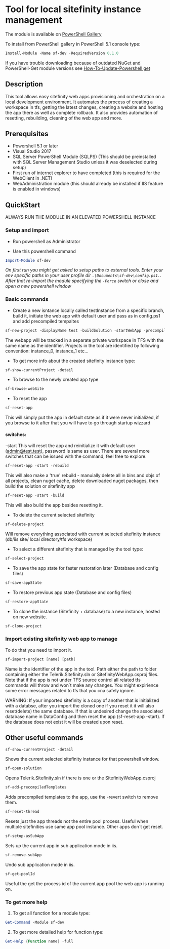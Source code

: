# Tool for local sitefinity instance management

The module is available on [PowerShell Gallery](https://www.powershellgallery.com/packages/sf-dev/0.1.0)

To install from PowerShell gallery in PowerShell 5.1 console type:
``` PowerShell
Install-Module -Name sf-dev -RequiredVersion 0.1.0
```
If you have trouble downloading because of outdated NuGet and PowerShell-Get module versions see [How-To-Update-Powershell get](https://docs.microsoft.com/en-us/powershell/gallery/installing-psget)

## Description

This tool allows easy sitefinity web apps provisioning and orchestration on a local development environment. It automates the process of creating a workspace in tfs, getting the latest changes, creating a website and hosting the app there as well as complete rollback. It also provides automation of resetting, rebuilding, cleaning of the web app and more.

## Prerequisites

- Powershell 5.1 or later
- Visual Studio 2017
- SQL Server PowerShell Module (SQLPS) (This should be preinstalled with SQL Server Management Studio unless it was deselected during setup)
- First run of internet explorer to have completed (this is required for the WebClient in .NET)
- WebAdministration module (this should already be installed if IIS feature is enabled in windows)

## QuickStart

ALWAYS RUN THE MODULE IN AN ELEVATED POWERSHELL INSTANCE

### Setup and import

- Run powershell as Administrator

- Use this powershell command
```powershell
Import-Module sf-dev
```

_On first run you might get asked to setup paths to external tools. Enter your env specific paths in your user profile dir `.\Documents\sf-dev\config.ps1.`. After that re-import the module specifying the `-Force` switch or close and open a new powershell window_

### Basic commands

- Create a new isntance locally called testInstance from a specific branch, build it, initiate the web app with default user and pass as in config.ps1 and add precompiled tempaltes
```powershell
sf-new-project -displayName test -buildSolution -startWebApp -precompile -predefinedBranch '$/CMS/Sitefinity 4.0/Code Base'
```
The webapp will be tracked in a separate private workspace in TFS with the same name as the identifier. Projects in the tool are identified by following convention: instance_0, instance_1 etc...

- To get more info about the created sitefinity instance type:
```powershell
sf-show-currentProject -detail
```

- To browse to the newly created app type
```powershell
sf-browse-webSite
```

- To reset the app

```powershell
sf-reset-app
```
This will simply put the app in default state as if it were never initialized, if you browse to it after that you will have to go through startup wizzard

#### switches:

-start
This will reset the app and reinitialize it with default user (admin@test.test), password is same as user.
There are several more switches that can be issued with the command, feel free to explore.

```powershell
sf-reset-app -start -rebuild
```
This will also make a 'true' rebuild - manuially delete all in bins and objs of all projects, clean nuget cache, delete downloaded nuget packages, then build the solution or sitefinity app

```powershell
sf-reset-app -start -build
```
This will also build the app besides resetting it.

- To delete the current selected sitefinity
```powershell
sf-delete-project
```
Will remove everything associated with current selected sitefinity instance (db/iis site/ local directory/tfs workspace)

- To select a different sitefinity that is managed by the tool type:
```powershell
sf-select-project
```
- To save the app state for faster restoration later (Database and config files)
```powershell
sf-save-appState
```
- To restore previous app state (Database and config files)
```powershell
sf-restore-appState
```
- To clone the instance (Sitefinity + database) to a new instance, hosted on new website.
```powershell
sf-clone-project
```

### Import existing sitefinity web app to manage

To do that you need to import it.
```powershell
sf-import-project [name] [path]
```
Name is the identifier of the app in the tool.
Path either the path to folder containing either the Telerik.Sitefinity.sln or SitefinityWebApp.csproj files.
Note that if the app is not under TFS source control all related tfs commands will throw and won`t make any changes. You might expirience some error messages related to tfs that you cna safely ignore.

WARNING: If your imported sitefinity is a copy of another that is initialized with a databse, after you import the cloned one if you reset it it will also reset(delete) the same database. If that is undesired change the associated database name in DataConfig and then reset the app (sf-reset-app -start). If the database does not exist it will be created upon reset.

## Other useful commands

```powershell
sf-show-currentProject -detail
```
Shows the current selected sitefinity instance for that powershell window.

```powershell
sf-open-solution
```
Opens Telerik.Sitefinity.sln if there is one or the SitefinityWebApp.csproj

```powershell
sf-add-precompiledTemplates
```
Adds precompiled templates to the app, use the -revert switch to remove them.

```powershell
sf-reset-thread
```
Resets just the app threads not the entire pool process. Useful when multiple sitefinities use same app pool instance. Other apps don`t get reset.

```powershell
sf-setup-asSubApp
```
Sets up the current app in sub application mode in iis.

```powershell
sf-remove-subApp
```
Undo sub application mode in iis.

```powershell
sf-get-poolId
```
Useful the get the process id of the current app pool the web app is running on.

### To get more help
1. To get all function for a module type:
```powershell
Get-Command -Module sf-dev
```
2. To get more detailed help for function type:
```powershell
Get-Help {Function name} -full
```
